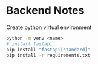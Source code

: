 # Backend Notes

Create python virtual environment
```bash
python -m venv <name>
# install fastapi
pip install "fastapi[standard]"
pip install -r requirements.txt

```